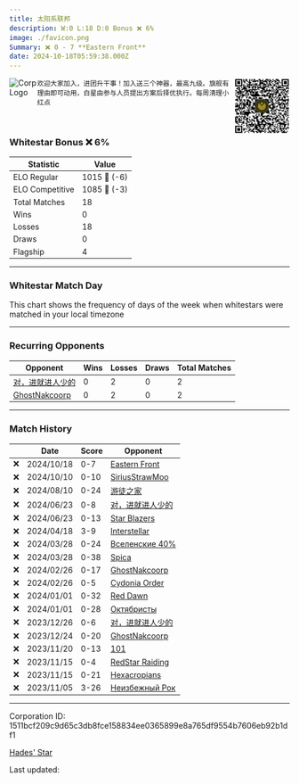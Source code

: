 ```yaml
---
title: ​太阳系联邦
description: W:0 L:18 D:0 Bonus ❌ 6%
image: ./favicon.png
Summary: ❌ 0 - 7 **Eastern Front**
date: 2024-10-18T05:59:38.000Z
---
```

<head>
<link rel="icon" type="image/x-icon" href="./favicon.ico">
</head>
<img align="left" width="50" height="50" src="./favicon.ico" alt="Corp Logo"><img align="right" width="100" height="100" src="./qr.png" alt="QR Code">

```
欢迎大家加入，进团升干事！加入送三个神器，最高九级。旗舰有理由即可动用，白星由参与人员提出方案后择优执行。每周清理小红点
```
<br>

### Whitestar Bonus ❌ 6%

| Statistic | Value |
| --- | --- |
| ELO Regular | 1015 🔻  (-6)|
| ELO Competitive | 1085 🔻  (-3)|
| Total Matches | 18 |
| Wins | 0 |
| Losses | 18 |
| Draws | 0 |
| Flagship | 4 |

---

### Whitestar Match Day

This chart shows the frequency of days of the week when whitestars were matched in your local timezone

<!-- Load Chart.js from jsDelivr CDN -->
<script src="https://cdn.jsdelivr.net/npm/chart.js@4.0.1"></script>

<!-- Create a canvas element where the chart will be rendered -->
<canvas id="myChart" width="400" height="200"></canvas>

<!-- JavaScript code to render the bar chart -->
<script>
    document.addEventListener("DOMContentLoaded", function() {
        // Ensure scanTime is an array; if empty, handle accordingly
        let timestamps = [1728799178,1728122671,1722839585,1718722159,1718714643,1712976604,1711176742,1711167128,1708498674,1708492593,1703678413,1703678112,1703163917,1702986440,1700056326,1699604245,1699583500,1698714729];

        const fontColor = 'rgba(64, 128, 160, 1)';

        // Function to convert Unix timestamps to day of the week (0=Sunday, 6=Saturday)
        function getDayOfWeek(timestamp) {
            return new Date(timestamp * 1000).getDay();
        }

        // Initialize an array to count occurrences for each day of the week
        let dayCounts = [0, 0, 0, 0, 0, 0, 0];

        // Populate the dayCounts array based on the scanTime data
        timestamps.forEach(ts => {
            let dayOfWeek = getDayOfWeek(ts);
            dayCounts[dayOfWeek]++;
        });

        // Chart.js configuration for the bar chart
        const data = {
            labels: ['Sunday', 'Monday', 'Tuesday', 'Wednesday', 'Thursday', 'Friday', 'Saturday'],
            datasets: [{
                data: dayCounts,
                backgroundColor: [
                    'rgba(0, 191, 255, 0.2)',   // Deep Sky Blue (Sunday)
                    'rgba(135, 206, 250, 0.2)', // Light Sky Blue (Monday)
                    'rgba(173, 216, 230, 0.2)', // Light Blue (Tuesday)
                    'rgba(214, 236, 243, 0.2)', // Custom light blue (Wednesday)
                    'rgba(173, 216, 230, 0.2)', // Light Blue (Thursday)
                    'rgba(135, 206, 250, 0.2)', // Light Sky Blue (Friday)
                    'rgba(0, 191, 255, 0.2)'    // Deep Sky Blue (Saturday)
                ],
                borderColor: [
                    'rgba(0, 191, 255, 1)',
                    'rgba(135, 206, 250, 1)',
                    'rgba(173, 216, 230, 1)',
                    'rgba(214, 236, 243, 1)',
                    'rgba(173, 216, 230, 1)',
                    'rgba(135, 206, 250, 1)',
                    'rgba(0, 191, 255, 1)'
                ],
                borderWidth: 1,
                minBarLength: 5
            }]
        };

        const config = {
            type: 'bar',
            data: data,
            options: {
                scales: {
                    y: {
                        beginAtZero: true,
                        ticks: {
                            stepSize: 1,
                            color: fontColor
                        },
                        grid: {
                            color: 'rgba(255, 255, 255, 0.2)'
                        }
                    },
                    x: {
                        ticks: {
                            color: fontColor
                        },
                        grid: {
                            display: false 
                        }
                    }
                },
                plugins: {
                    legend: {
                        display: false
                    }
                }
            }
        };

        // Render the chart
        const ctx = document.getElementById('myChart').getContext('2d');
        const myChart = new Chart(ctx, config);
    });
</script>
    
---
### Recurring Opponents

| Opponent | Wins | Losses | Draws | Total Matches |
| --- | --- | --- | --- | --- |
| [对，进就进人少的](https://ws.tsl.rocks/corp/2b4a8af17754b61359e653f9b3bdd80e0f3498a09bf2323c4365fdf0241988a1/) | 0 | 2 | 0 | 2 |
| [GhostNakcoorp](https://ws.tsl.rocks/corp/0a15ae22cdfbd88694d3067838a78bea07746ec95f3784b3f65d77fe47d76312/) | 0 | 2 | 0 | 2 |

---
### Match History

|  | Date | Score | Opponent |
| --- | --- | --- | --- |
| ❌ | 2024/10/18 | 0-7 | [Eastern Front](https://ws.tsl.rocks/corp/b85c2704ee1257f24225de4e7290aa6b9c6804f07062fbc7008a58b8c0ab09a4/) |
| ❌ | 2024/10/10 | 0-10 | [SiriusStrawMoo](https://ws.tsl.rocks/corp/c83a5744ea256d2c1fa59660bc0e18e8d01a2a467bc13fec27a8b30f689e220b/) |
| ❌ | 2024/08/10 | 0-24 | [游徒之家](https://ws.tsl.rocks/corp/7ab5f6970c8703095b0589da6e5d648dc64a94ca6d901ef09d4949409b2c44b9/) |
| ❌ | 2024/06/23 | 0-8 | [对，进就进人少的](https://ws.tsl.rocks/corp/2b4a8af17754b61359e653f9b3bdd80e0f3498a09bf2323c4365fdf0241988a1/) |
| ❌ | 2024/06/23 | 0-13 | [Star Blazers](https://ws.tsl.rocks/corp/f179acb7b919d9d3185f1fcd66bb17d5e257feab5039bcbf6efb5c8cd6f5c057/) |
| ❌ | 2024/04/18 | 3-9 | [Interstellar](https://ws.tsl.rocks/corp/8ee0ed32118ac719ca2a2b84e6a8c79637fc8642f194482a3ac240d2b133911f/) |
| ❌ | 2024/03/28 | 0-24 | [Вселенские 40%](https://ws.tsl.rocks/corp/963d73346ebb929607f54404f481ac2273b4f483915b93144d0757b066a1fd99/) |
| ❌ | 2024/03/28 | 0-38 | [Spica​](https://ws.tsl.rocks/corp/df96d6d34c4906312183050c8aa7a502678ab2902b7c23112aa9fda827bb4191/) |
| ❌ | 2024/02/26 | 0-17 | [GhostNakcoorp](https://ws.tsl.rocks/corp/0a15ae22cdfbd88694d3067838a78bea07746ec95f3784b3f65d77fe47d76312/) |
| ❌ | 2024/02/26 | 0-5 | [Cydonia Order](https://ws.tsl.rocks/corp/e55f58931b283e38b70e189f9bbc51563a76e2ae541f8b2b207444fb36d5ddf9/) |
| ❌ | 2024/01/01 | 0-32 | [Red Dawn](https://ws.tsl.rocks/corp/fee852a2530bc5e3cbe5b2a5fdb224d249eeceeb3688cfd71479344181831328/) |
| ❌ | 2024/01/01 | 0-28 | [Октябристы](https://ws.tsl.rocks/corp/04bc2e393574e6987401e2851108ad114745016e9bec7b70cb49fc31d1981496/) |
| ❌ | 2023/12/26 | 0-6 | [对，进就进人少的](https://ws.tsl.rocks/corp/2b4a8af17754b61359e653f9b3bdd80e0f3498a09bf2323c4365fdf0241988a1/) |
| ❌ | 2023/12/24 | 0-20 | [GhostNakcoorp](https://ws.tsl.rocks/corp/0a15ae22cdfbd88694d3067838a78bea07746ec95f3784b3f65d77fe47d76312/) |
| ❌ | 2023/11/20 | 0-13 | [101](https://ws.tsl.rocks/corp/6b4681e994e78199b26297184be90aaf1928c04f6323f02fc316d25729e121e6/) |
| ❌ | 2023/11/15 | 0-4 | [RedStar Raiding](https://ws.tsl.rocks/corp/83a1c4f1576eec7dce037eb5b64b2455ca3affb9d3072108c5d4d3eba88b4570/) |
| ❌ | 2023/11/15 | 0-21 | [Hexacropians](https://ws.tsl.rocks/corp/1663ae68266882a1c09b5a4e5a16b97770e86390b7af7bcfc66b46213334a3a2/) |
| ❌ | 2023/11/05 | 3-26 | [Неизбежный Рок](https://ws.tsl.rocks/corp/a075d54242806374b2fc020c48e0e4ab4077ac72faeeae7568400e0e48790289/) |

---
Corporation ID: 1511bcf209c9d65c3db8fce158834ee0365899e8a765df9554b7606eb92b1df1

[Hades' Star](https://www.hadesstar.com)
<script src="/assets/localtime.js"></script>
<div>
  Last updated: <span class="last-updated-date" data-unix-time="1729231178"></span>
</div>